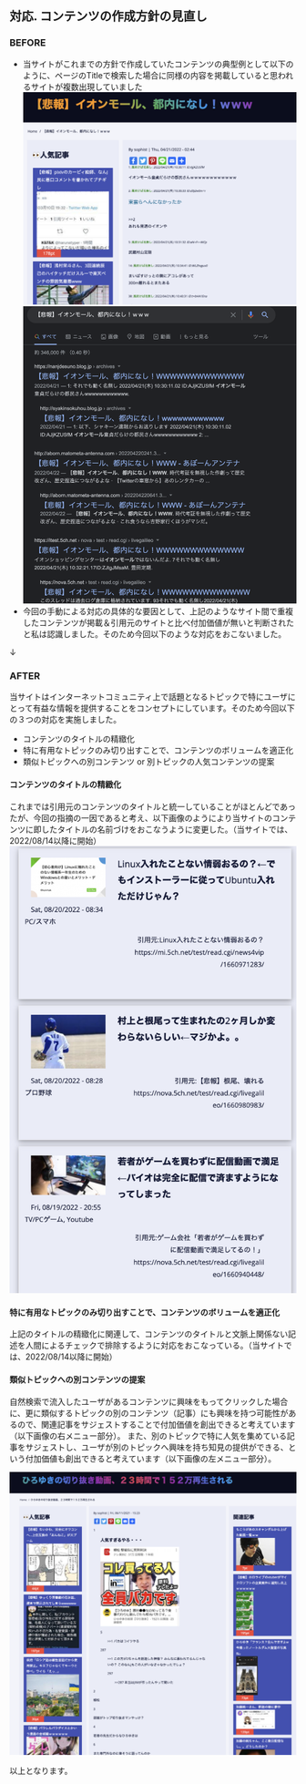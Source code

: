 ## 対応.  コンテンツの作成方針の見直し
### BEFORE
- 当サイトがこれまでの方針で作成していたコンテンツの典型例として以下のように、ページのTitleで検索した場合に同様の内容を掲載していると思われるサイトが複数出現していました
![](Pasted%20image%2020220821034843.png)
![](Pasted%20image%2020220821034853.png)
- 今回の手動による対応の具体的な要因として、上記のようなサイト間で重複したコンテンツが掲載＆引用元のサイトと比べ付加価値が無いと判断されたと私は認識しました。そのため今回以下のような対応をおこないました。

↓

### AFTER
当サイトはインターネットコミュニティ上で話題となるトピックで特にユーザにとって有益な情報を提供することをコンセプトにしています。そのため今回以下の３つの対応を実施しました。
- コンテンツのタイトルの精緻化
- 特に有用なトピックのみ切り出すことで、コンテンツのボリュームを適正化
- 類似トピックへの別コンテンツ or 別トピックの人気コンテンツの提案

#### コンテンツのタイトルの精緻化
これまでは引用元のコンテンツのタイトルと統一していることがほとんどであったが、今回の指摘の一因であると考え、以下画像のようにより当サイトのコンテンツに即したタイトルの名前づけをおこなうように変更した。（当サイトでは、2022/08/14以降に開始）
![](Pasted%20image%2020220821035913.png)
#### 特に有用なトピックのみ切り出すことで、コンテンツのボリュームを適正化
上記のタイトルの精緻化に関連して、コンテンツのタイトルと文脈上関係ない記述を人間によるチェックで排除するように対応をおこなっている。（当サイトでは、2022/08/14以降に開始）

#### 類似トピックへの別コンテンツの提案
自然検索で流入したユーザがあるコンテンツに興味をもってクリックした場合に、更に類似するトピックの別のコンテンツ（記事）にも興味を持つ可能性があるので、関連記事をサジェストすることで付加価値を創出できると考えています（以下画像の右メニュー部分）。
また、別のトピックで特に人気を集めている記事をサジェストし、ユーザが別のトピックへ興味を持ち知見の提供ができる、という付加価値も創出できると考えています（以下画像の左メニュー部分）。

![](Pasted%20image%2020220821040756.png)

以上となります。